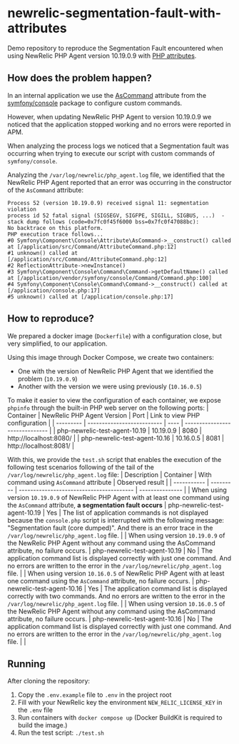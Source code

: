 # newrelic-segmentation-fault-with-attributes
Demo repository to reproduce the Segmentation Fault encountered when using NewRelic PHP Agent version 10.19.0.9 with [PHP attributes](https://www.php.net/manual/en/language.attributes.overview.php).

## How does the problem happen?
In an internal application we use the [AsCommand](https://symfony.com/doc/current/console.html#console_registering-the-command) attribute from the [symfony/console](https://packagist.org/packages/symfony/console) package to configure custom commands.

However, when updating NewRelic PHP Agent to version 10.19.0.9 we noticed that the application stopped working and no errors were reported in APM.

When analyzing the process logs we noticed that a Segmentation fault was occurring when trying to execute our script with custom commands of `symfony/console`.

Analyzing the `/var/log/newrelic/php_agent.log` file, we identified that the NewRelic PHP Agent reported that an error was occurring in the constructor of the `AsCommand` attribute:
```
Process 52 (version 10.19.0.9) received signal 11: segmentation violation
process id 52 fatal signal (SIGSEGV, SIGFPE, SIGILL, SIGBUS, ...)  - stack dump follows (code=0x7fc0f45f6000 bss=0x7fc0f47088bc):
No backtrace on this platform.
PHP execution trace follows...
#0 Symfony\Component\Console\Attribute\AsCommand->__construct() called at [/application/src/Command/AttributeCommand.php:12]
#1 unknown() called at [/application/src/Command/AttributeCommand.php:12]
#2 ReflectionAttribute->newInstance()
#3 Symfony\Component\Console\Command\Command->getDefaultName() called at [/application/vendor/symfony/console/Command/Command.php:100]
#4 Symfony\Component\Console\Command\Command->__construct() called at [/application/console.php:17]
#5 unknown() called at [/application/console.php:17]
```

## How to reproduce?
We prepared a docker image (`Dockerfile`) with a configuration close, but very simplified, to our application.

Using this image through Docker Compose, we create two containers:
 - One with the version of NewRelic PHP Agent that we identified the problem (`10.19.0.9`)
 - Another with the version we were using previously (`10.16.0.5`)

To make it easier to view the configuration of each container, we expose `phpinfo` through the built-in PHP web server on the following ports:
| Container | NewRelic PHP Agent Version | Port | Link to view PHP configuration |
| --------- | -------------------------- | ---- | ------------------------------ |
| php-newrelic-test-agent-10.19 | 10.19.0.9 | 8080 | http://localhost:8080/ |
| php-newrelic-test-agent-10.16 | 10.16.0.5 | 8081 | http://localhost:8081/ |


With this, we provide the `test.sh` script that enables the execution of the following test scenarios following of the tail of the `/var/log/newrelic/php_agent.log` file:
| Description | Container | With command using `AsCommand` attribute | Observed result |
| ----------- | --------- | ---------------------------------------- | --------------- |
| When using version `10.19.0.9` of NewRelic PHP Agent with at least one command using the `AsCommand` attribute, **a segmentation fault occurs** | php-newrelic-test-agent-10.19 | Yes | The list of application commands is not displayed because the `console.php` script is interrupted with the following message: "Segmentation fault (core dumped)". And there is an error trace in the `/var/log/newrelic/php_agent.log` file. |
| When using version `10.19.0.9` of the NewRelic PHP Agent without any command using the AsCommand attribute, no failure occurs. | php-newrelic-test-agent-10.19 | No | The application command list is displayed correctly with just one command. And no errors are written to the error in the `/var/log/newrelic/php_agent.log` file. |
| When using version `10.16.0.5` of NewRelic PHP Agent with at least one command using the `AsCommand` attribute, no failure occurs. | php-newrelic-test-agent-10.16 | Yes | The application command list is displayed correctly with two commands. And no errors are written to the error in the `/var/log/newrelic/php_agent.log` file. |
| When using version `10.16.0.5` of the NewRelic PHP Agent without any command using the AsCommand attribute, no failure occurs. | php-newrelic-test-agent-10.16 | No | The application command list is displayed correctly with just one command. And no errors are written to the error in the `/var/log/newrelic/php_agent.log` file. |
| 

## Running
After cloning the repository:

1. Copy the `.env.example` file to `.env` in the project root
1. Fill with your NewRelic key the environment `NEW_RELIC_LICENSE_KEY` in the `.env` file
1. Run containers with `docker compose up` (Docker BuildKit is required to build the image.)
1. Run the test script: `./test.sh`